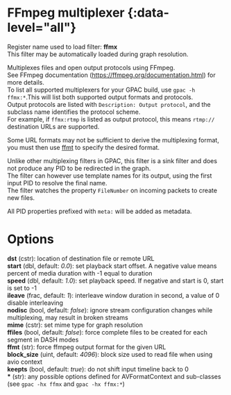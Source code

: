 <!-- automatically generated - do not edit, patch gpac/applications/gpac/gpac.c -->

# FFmpeg multiplexer  {:data-level="all"}  
  
Register name used to load filter: __ffmx__  
This filter may be automatically loaded during graph resolution.  
  
Multiplexes files and open output protocols using FFmpeg.  
See FFmpeg documentation (https://ffmpeg.org/documentation.html) for more details.  
To list all supported multiplexers for your GPAC build, use `gpac -h ffmx:*`.This will list both supported output formats and protocols.  
Output protocols are listed with `Description: Output protocol`, and the subclass name identifies the protocol scheme.  
For example, if `ffmx:rtmp` is listed as output protocol, this means `rtmp://` destination URLs are supported.  
  
Some URL formats may not be sufficient to derive the multiplexing format, you must then use [ffmt](#ffmt) to specify the desired format.  
  
Unlike other multiplexing filters in GPAC, this filter is a sink filter and does not produce any PID to be redirected in the graph.  
The filter can however use template names for its output, using the first input PID to resolve the final name.  
The filter watches the property `FileNumber` on incoming packets to create new files.  
  
All PID properties prefixed with `meta:` will be added as metadata.  
  

# Options    
  
<a id="dst">__dst__</a> (cstr): location of destination file or remote URL  
<a id="start">__start__</a> (dbl, default: _0.0_): set playback start offset. A negative value means percent of media duration with -1 equal to duration  
<a id="speed">__speed__</a> (dbl, default: _1.0_): set playback speed. If negative and start is 0, start is set to -1  
<a id="ileave">__ileave__</a> (frac, default: _1_): interleave window duration in second, a value of 0 disable interleaving  
<a id="nodisc">__nodisc__</a> (bool, default: _false_): ignore stream configuration changes while multiplexing, may result in broken streams  
<a id="mime">__mime__</a> (cstr): set mime type for graph resolution  
<a id="ffiles">__ffiles__</a> (bool, default: _false_): force complete files to be created for each segment in DASH modes  
<a id="ffmt">__ffmt__</a> (str): force ffmpeg output format for the given URL  
<a id="block_size">__block_size__</a> (uint, default: _4096_): block size used to read file when using avio context  
<a id="keepts">__keepts__</a> (bool, default: _true_): do not shift input timeline back to 0  
<a id="*">__*__</a> (str):     any possible options defined for AVFormatContext and sub-classes (see `gpac -hx ffmx` and `gpac -hx ffmx:*`)  
  
